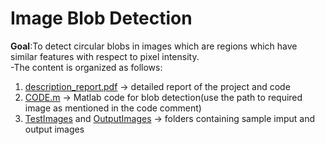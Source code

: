 # Image Blob Detection
**Goal**:To detect circular blobs in images which are regions which have similar features with respect to pixel intensity.\
-The content is organized as follows:
1. [description_report.pdf](Image-Blob-Detector/description_report.pdf) -> detailed report of the project and code
2. [CODE.m](Image-Blob-Detector/CODE.m) -> Matlab code for blob detection(use the path to required image as mentioned in the code comment)
3. [TestImages](Image-Blob-Detector/TestImages) and [OutputImages](Image-Blob-Detector/OutoutImages) -> folders containing sample imput and output images

